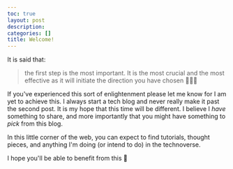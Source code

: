 ```yaml
---
toc: true
layout: post
description: 
categories: []
title: Welcome!
---
```


It is said that:

>  the first step is the most important. It is the most crucial and the most effective as it will initiate the direction you have chosen 🧘🏿‍♀

If you've experienced this sort of enlightenment please let me know for I am yet to achieve this. I always start a tech blog and never really make it past the second post. It is my hope that this time will be different. I believe I *have* something to share, and more importantly that you might have something to *pick* from this blog. 

In this little corner of the web, you can expect to find tutorials, thought pieces, and anything I'm doing (or intend to do) in the technoverse. 

I hope you'll be able to benefit from this 🤗

